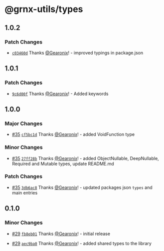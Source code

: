 # @grnx-utils/types

## 1.0.2

### Patch Changes

- [`c03460d`](https://github.com/Gearonix/grnx-utils/commit/c03460dfe0fb27e7acee6c21c35eb59552aecd53) Thanks [@Gearonix](https://github.com/Gearonix)! - improved typings in package.json

## 1.0.1

### Patch Changes

- [`9c6d00f`](https://github.com/Gearonix/grnx-utils/commit/9c6d00f7ab51104d7c7c243f77527474dd2d9804) Thanks [@Gearonix](https://github.com/Gearonix)! - Added keywords

## 1.0.0

### Major Changes

- [#35](https://github.com/Gearonix/grnx-utils/pull/35) [`cf5bc1d`](https://github.com/Gearonix/grnx-utils/commit/cf5bc1d46039e0cf3104c6a6e75c126921414695) Thanks [@Gearonix](https://github.com/Gearonix)! - added VoidFunction type

### Minor Changes

- [#35](https://github.com/Gearonix/grnx-utils/pull/35) [`27ff28b`](https://github.com/Gearonix/grnx-utils/commit/27ff28bea76ffb03e2c079bb7f13341ffc09694b) Thanks [@Gearonix](https://github.com/Gearonix)! - added ObjectNullable, DeepNullable, Required and Mutable types,
  update README.md

### Patch Changes

- [#35](https://github.com/Gearonix/grnx-utils/pull/35) [`3db6ac8`](https://github.com/Gearonix/grnx-utils/commit/3db6ac8f272f810f3b4a86d0ed9a3b15b1653046) Thanks [@Gearonix](https://github.com/Gearonix)! - updated packages json `types` and main entries

## 0.1.0

### Minor Changes

- [#29](https://github.com/Gearonix/grnx-utils/pull/29) [`fb8eb01`](https://github.com/Gearonix/grnx-utils/commit/fb8eb01875ed3e9232fc0c0110e0b4073b5c8c9e) Thanks [@Gearonix](https://github.com/Gearonix)! - initial release

- [#29](https://github.com/Gearonix/grnx-utils/pull/29) [`aec9ba0`](https://github.com/Gearonix/grnx-utils/commit/aec9ba0595d98bb708b89ca3562c2e02d9e0c316) Thanks [@Gearonix](https://github.com/Gearonix)! - added shared types to the library
